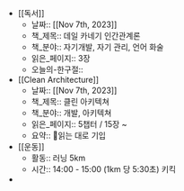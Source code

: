 - [[독서]]
	- 날짜:: [[Nov 7th, 2023]]
	- 책_제목:: 데일 카네기 인간관계론
	- 책_분야:: 자기개발, 자기 관리, 언어 화술
	- 읽은_페이지:: 3장
	- 오늘의-한구절::
- [[Clean Architecture]]
	- 날짜:: [[Nov 7th, 2023]]
	- 책_제목:: 클린 아키텍쳐
	- 책_분야:: 개발, 아키텍쳐
	- 읽은_페이지:: 5챕터 / 15장 ~
	- 요약:: 읽는 대로 기입
- [[운동]]
	- 활동:: 러닝 5km
	- 시간:: 14:00 - 15:00 (1km 당 5:30초) 키킥
-